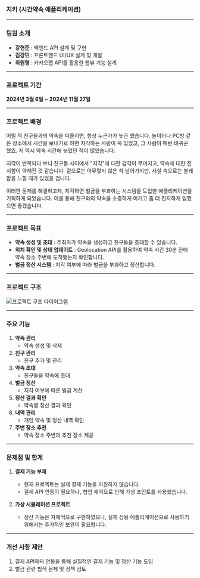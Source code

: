 ### **지키 (시간약속 애플리케이션)**

---

### **팀원 소개**
- **강현준** : 백엔드 API 설계 및 구현  
- **김강민** : 프론트엔드 UI/UX 설계 및 개발  
- **최원형** : 카카오맵 API를 활용한 웹뷰 기능 설계  

---

### **프로젝트 기간**
**2024년 3월 6일 ~ 2024년 11월 27일**

---

### **프로젝트 배경**
어릴 적 친구들과의 약속을 떠올리면, 항상 누군가가 늦곤 했습니다. 놀이터나 PC방 같은 장소에서 시간을 보내기로 하면 지각하는 사람이 꼭 있었고, 그 사람이 매번 바뀌곤 했죠. 저 역시 약속 시간에 늦었던 적이 많았습니다.

지각이 반복되다 보니 친구들 사이에서 "지각"에 대한 감각이 무뎌지고, 약속에 대한 진지함이 약해진 것 같습니다. 겉으로는 아무렇지 않은 척 넘어가지만, 사실 속으로는 불쾌함을 느낄 때가 있었을 겁니다. 

이러한 문제를 해결하고자, 지각하면 벌금을 부과하는 시스템을 도입한 애플리케이션을 기획하게 되었습니다. 이를 통해 친구와의 약속을 소중하게 여기고 좀 더 진지하게 임했으면 좋겠습니다.

---

### **프로젝트 목표**
- **약속 생성 및 초대** : 주최자가 약속을 생성하고 친구들을 초대할 수 있습니다.  
- **위치 확인 및 상태 업데이트** : Geolocation API를 활용하여 약속 시간 30분 전에 약속 장소 주변에 도착했는지 확인합니다.  
- **벌금 정산 시스템** : 지각 여부에 따라 벌금을 부과하고 정산합니다.

---

### **프로젝트 구조**

![프로젝트 구조 다이어그램](https://github.com/user-attachments/assets/e1797db6-9c48-4d25-a784-91accde44a31)

---

### **주요 기능**
1. **약속 관리**
   - 약속 생성 및 삭제
2. **친구 관리**
   - 친구 추가 및 관리
3. **약속 초대**
   - 친구들을 약속에 초대
4. **벌금 정산**
   - 지각 여부에 따른 벌금 계산
5. **정산 결과 확인**
   - 약속별 정산 결과 확인
6. **내역 관리**
   - 개인 약속 및 정산 내역 확인
7. **주변 장소 추천**
   - 약속 장소 주변의 추천 장소 제공

---

### **문제점 및 한계**
1. **결제 기능 부재**  
   - 현재 프로젝트는 실제 결제 기능을 지원하지 않습니다.  
   - 결제 API 연동이 필요하나, 협업 제약으로 인해 가상 포인트를 사용했습니다.  

2. **가상 시뮬레이션 프로젝트**  
   - 정산 기능은 자체적으로 구현하였으나, 실제 상용 애플리케이션으로 사용하기 위해서는 추가적인 보완이 필요합니다.

---

### **개선 사항 제안**
1. 결제 API와의 연동을 통해 실질적인 결제 기능 및 정산 기능 도입  
2. 벌금 관련 법적 문제 및 정책 검토  
